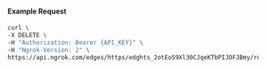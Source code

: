 <!-- Code generated for API Clients. DO NOT EDIT. -->

#### Example Request

```bash
curl \
-X DELETE \
-H "Authorization: Bearer {API_KEY}" \
-H "Ngrok-Version: 2" \
https://api.ngrok.com/edges/https/edghts_2otEoS9Xl30CJqeKTbPIJOFJBmy/routes/edghtsrt_2otEoPbARCo8IgbeUn9xKVPCXFZ/user_agent_filter
```

